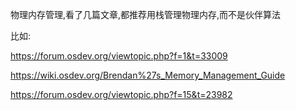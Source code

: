 物理内存管理,看了几篇文章,都推荐用栈管理物理内存,而不是伙伴算法



比如:

https://forum.osdev.org/viewtopic.php?f=1&t=33009

https://wiki.osdev.org/Brendan%27s_Memory_Management_Guide

https://forum.osdev.org/viewtopic.php?f=15&t=23982